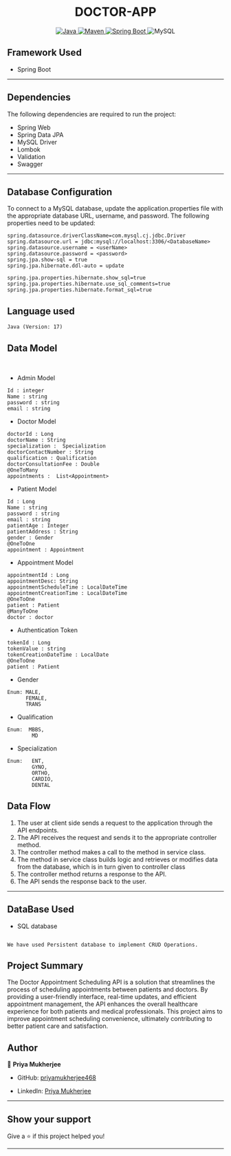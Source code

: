 <h1 align = "center"> DOCTOR-APP </h1>

<p align="center">
<a href="Java url">
    <img alt="Java" src="https://img.shields.io/badge/Java-17-darkblue.svg" />
</a>
<a href="Maven url" >
    <img alt="Maven" src="https://img.shields.io/badge/maven-4.0.0-brightgreen.svg" />
</a>
<a href="Spring Boot url" >
    <img alt="Spring Boot" src="https://img.shields.io/badge/Spring Boot-3.1.2-brightgreen.svg" />
</a>
  
<a >
    <img alt="MySQL" src="https://img.shields.io/badge/MySQL-blue.svg">
</a>
</p>


## Framework Used
* Spring Boot
----
## Dependencies
The following dependencies are required to run the project:


* Spring Web
* Spring Data JPA
* MySQL Driver
* Lombok
* Validation
* Swagger
 ----
 ## Database Configuration
To connect to a MySQL database, update the application.properties file with the appropriate database URL, username, and password. The following properties need to be updated:
```
spring.datasource.driverClassName=com.mysql.cj.jdbc.Driver
spring.datasource.url = jdbc:mysql://localhost:3306/<DatabaseName>
spring.datasource.username = <userName>
spring.datasource.password = <password>
spring.jpa.show-sql = true
spring.jpa.hibernate.ddl-auto = update

spring.jpa.properties.hibernate.show_sql=true
spring.jpa.properties.hibernate.use_sql_comments=true
spring.jpa.properties.hibernate.format_sql=true

```

## Language used

```
Java (Version: 17)
 ```

## Data Model

<br>

* Admin Model
```
Id : integer
Name : string
password : string
email : string
```

* Doctor Model
```
doctorId : Long
doctorName : String
specialization :  Specialization
doctorContactNumber : String
qualification : Qualification
doctorConsultationFee : Double
@OneToMany
appointments :  List<Appointment>
```

* Patient Model
```
Id : Long
Name : string
password : string
email : string
patientAge : Integer
patientAddress : String
gender : Gender
@OneToOne
appointment : Appointment
```

* Appointment  Model
```
appointmentId : Long
appointmentDesc: String
appointmentScheduleTime : LocalDateTime
appointmentCreationTime : LocalDateTime
@OneToOne
patient : Patient
@ManyToOne
doctor : doctor
```

* Authentication Token
```
tokenId : Long
tokenValue : string
tokenCreationDateTime : LocalDate
@OneToOne 
patient : Patient
```
* Gender
```
Enum: MALE, 
      FEMALE,
      TRANS

```
* Qualification 
```
Enum:  MBBS,
        MD

```
* Specialization
```
Enum:   ENT,
        GYNO,
        ORTHO,
        CARDIO,
        DENTAL  

```
## Data Flow

1. The user at client side sends a request to the application through the API endpoints.
2. The API receives the request and sends it to the appropriate controller method.
3. The controller method makes a call to the method in service class.
4. The method in service class builds logic and retrieves or modifies data from the database, which is in turn given to controller class
5. The controller method returns a response to the API.
6. The API sends the response back to the user.

---

## DataBase Used
* SQL database
```

We have used Persistent database to implement CRUD Operations.
```
## Project Summary

The Doctor Appointment Scheduling API is a solution that streamlines the process of scheduling appointments between patients and doctors. By providing a user-friendly interface, real-time updates, and efficient appointment management, the API enhances the overall healthcare experience for both patients and medical professionals. This project aims to improve appointment scheduling convenience, ultimately contributing to better patient care and satisfaction.



## Author

👤 **Priya Mukherjee**

* GitHub: [priyamukherjee468](https://github.com/priyamukherjee468)

* LinkedIn: [Priya Mukherjee](www.linkedin.com/in/priya-mukherjee14)
    
---

    
## Show your support

Give a ⭐️ if this project helped you!
    
---




